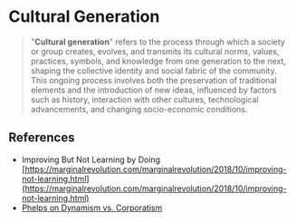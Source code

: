 # Cultural Generation

> "**Cultural generation**" refers to the process through which a society or group creates, evolves, and transmits its cultural norms, values, practices, symbols, and knowledge from one generation to the next, shaping the collective identity and social fabric of the community. This ongoing process involves both the preservation of traditional elements and the introduction of new ideas, influenced by factors such as history, interaction with other cultures, technological advancements, and changing socio-economic conditions.

## References

- Improving But Not Learning by Doing
[https://marginalrevolution.com/marginalrevolution/2018/10/improving-not-learning.html](https://marginalrevolution.com/marginalrevolution/2018/10/improving-not-learning.html)
- [Phelps on Dynamism vs. Corporatism](https://conversableeconomist.blogspot.com/2017/05/edmund-phelps-won-nobel-prize-back-in.html)
